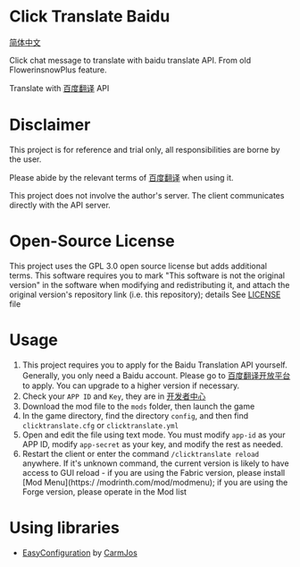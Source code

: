 # Click Translate Baidu
[简体中文](README/zh_cn.md)

Click chat message to translate with baidu translate API. From old FlowerinsnowPlus feature.

Translate with [百度翻译](https://fanyi.baidu.com/) API

# Disclaimer
This project is for reference and trial only, all responsibilities are borne by the user.

Please abide by the relevant terms of [百度翻译](https://fanyi.baidu.com/) when using it.

This project does not involve the author's server. The client communicates directly with the API server.

# Open-Source License
This project uses the GPL 3.0 open source license but adds additional terms. This software requires you to mark "This software is not the original version" in the software when modifying and redistributing it, and attach the original version's repository link (i.e. this repository); details See [LICENSE](LICENSE) file

# Usage
1. This project requires you to apply for the Baidu Translation API yourself. Generally, you only need a Baidu account. Please go to [百度翻译开放平台](https://fanyi-api.baidu.com/) to apply. You can upgrade to a higher version if necessary.
2. Check your `APP ID` and `Key`, they are in [开发者中心](https://fanyi-api.baidu.com/manage/developer)
3. Download the mod file to the `mods` folder, then launch the game
4. In the game directory, find the directory `config`, and then find `clicktranslate.cfg` or `clicktranslate.yml`
5. Open and edit the file using text mode. You must modify `app-id` as your APP ID, modify `app-secret` as your key, and modify the rest as needed.
6. Restart the client or enter the command `/clicktranslate reload` anywhere. If it's unknown command, the current version is likely to have access to GUI reload - if you are using the Fabric version, please install [Mod Menu](https:/ /modrinth.com/mod/modmenu); if you are using the Forge version, please operate in the Mod list

# Using libraries
- [EasyConfiguration](https://github.com/CarmJos/EasyConfiguration) by [CarmJos](https://github.com/CarmJos)
